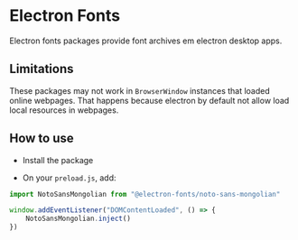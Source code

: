 # Electron Fonts

Electron fonts packages provide font archives em electron desktop apps.

## Limitations

These packages may not work in `BrowserWindow` instances that loaded online webpages. That happens because electron by default not allow load local resources in webpages.

## How to use

* Install the package

* On your `preload.js`, add:

```ts
import NotoSansMongolian from "@electron-fonts/noto-sans-mongolian"

window.addEventListener("DOMContentLoaded", () => {
    NotoSansMongolian.inject()
})
```